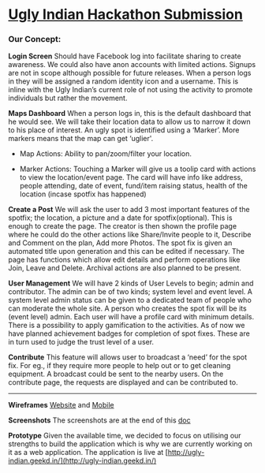 # [Ugly Indian Hackathon Submission](https://github.com/indiarising/hackathon/blob/master/README.md) 

### Our Concept:

**Login Screen** 
Should have Facebook log into facilitate sharing to create awareness. We could also have anon accounts with limited actions. Signups are not in scope although possible for future releases. 
When a person logs in they will be assigned a random identity icon and a username. This is inline with the Ugly Indian’s current role of not using the activity to promote individuals but rather the movement.

**Maps Dashboard**
When a person logs in, this is the default dashboard that he would see. We will take their location data to allow us to narrow it down to his place of interest.
An ugly spot is identified using a ‘Marker’. More markers means that the map can get ‘uglier'.

+ Map Actions: Ability to pan/zoom/filter your location.

+ Marker Actions: Touching a Marker will give us a toolip card with actions to view the location/event page. The card will have info like address, people attending, date of event, fund/item raising status, health of the location (incase spotfix has happened)

**Create a Post** We will ask the user to add 3 most important features of the spotfix; the location, a picture and a date for spotfix(optional). This is enough to create the page.
The creator is then shown the profile page where he could do the other actions like Share/Invite people to it, Describe and Comment on the plan, Add more Photos.
The spot fix is given an automated title upon generation and this can be edited if necessary. The page has functions which allow edit details and perform operations like Join, Leave and Delete. Archival actions are also planned to be present.

**User Management** We will have 2 kinds of User Levels to begin; admin and contributor. The admin can be of two kinds; system level and event level. 
A system level admin status can be given to a dedicated team of people who can moderate the whole site. A person who creates the spot fix will be its (event level) admin.
Each user will have a profile card with minimum details. There is a possibility to apply gamification to the activities. As of now we have planned achievement badges for completion of spot fixes. These are in turn used to judge the trust level of a user. 

**Contribute** This feature will allows user to broadcast a ‘need’ for the spot fix. For eg., if they require more people to help out or to get cleaning equipment.
A broadcast could be sent to the nearby users. On the contribute page, the requests are displayed and can be contributed to.

---

**Wireframes**
[Website](https://www.dropbox.com/s/s0buscu3hn534f7/UglyIndian.pdf?dl=0) and [Mobile](https://www.dropbox.com/s/8kuj9zb1dqd0gj0/UglyIndianDash.png?dl=0)

**Screenshots**
The screenshots are at the end of this [doc](https://docs.google.com/document/d/1CMijsT0jvQ3MTj3Oo1N-286ntLrBfgBSRqtcnQDmPnY/edit#heading=h.6s99ysjox87p)

**Prototype**
Given the available time, we decided to focus on utilising our strengths to build the application which is why we are currently working on it as a web application.
The application is live at [http://ugly-indian.geekd.in/](http://ugly-indian.geekd.in/)



